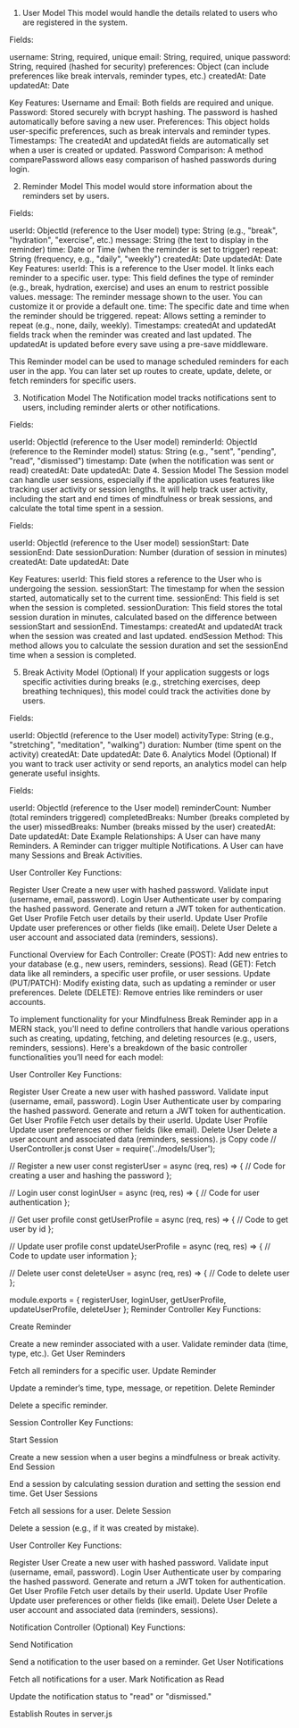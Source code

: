 1. User Model
This model would handle the details related to users who are registered in the system.

Fields:

username: String, required, unique
email: String, required, unique
password: String, required (hashed for security)
preferences: Object (can include preferences like break intervals, reminder types, etc.)
createdAt: Date
updatedAt: Date

Key Features:
Username and Email: Both fields are required and unique.
Password: Stored securely with bcrypt hashing. The password is hashed automatically before saving a new user.
Preferences: This object holds user-specific preferences, such as break intervals and reminder types.
Timestamps: The createdAt and updatedAt fields are automatically set when a user is created or updated.
Password Comparison: A method comparePassword allows easy comparison of hashed passwords during login.


2. Reminder Model
This model would store information about the reminders set by users.

Fields:

userId: ObjectId (reference to the User model)
type: String (e.g., "break", "hydration", "exercise", etc.)
message: String (the text to display in the reminder)
time: Date or Time (when the reminder is set to trigger)
repeat: String (frequency, e.g., "daily", "weekly")
createdAt: Date
updatedAt: Date
Key Features:
userId: This is a reference to the User model. It links each reminder to a specific user.
type: This field defines the type of reminder (e.g., break, hydration, exercise) and uses an enum to restrict possible values.
message: The reminder message shown to the user. You can customize it or provide a default one.
time: The specific date and time when the reminder should be triggered.
repeat: Allows setting a reminder to repeat (e.g., none, daily, weekly).
Timestamps: createdAt and updatedAt fields track when the reminder was created and last updated. The updatedAt is updated before every save using a pre-save middleware.

This Reminder model can be used to manage scheduled reminders for each user in the app. You can later set up routes to create, update, delete, or fetch reminders for specific users.

3. Notification Model
The Notification model tracks notifications sent to users, including reminder alerts or other notifications.

Fields:

userId: ObjectId (reference to the User model)
reminderId: ObjectId (reference to the Reminder model)
status: String (e.g., "sent", "pending", "read", "dismissed")
timestamp: Date (when the notification was sent or read)
createdAt: Date
updatedAt: Date
4. Session Model
The Session model can handle user sessions, especially if the application uses features like tracking user activity or session lengths.
It  will help track user activity, including the start and end times of mindfulness or break sessions, and calculate the total time spent in a session.

Fields:

userId: ObjectId (reference to the User model)
sessionStart: Date
sessionEnd: Date
sessionDuration: Number (duration of session in minutes)
createdAt: Date
updatedAt: Date

Key Features:
userId: This field stores a reference to the User who is undergoing the session.
sessionStart: The timestamp for when the session started, automatically set to the current time.
sessionEnd: This field is set when the session is completed.
sessionDuration: This field stores the total session duration in minutes, calculated based on the difference between sessionStart and sessionEnd.
Timestamps: createdAt and updatedAt track when the session was created and last updated.
endSession Method: This method allows you to calculate the session duration and set the sessionEnd time when a session is completed.

5. Break Activity Model (Optional)
If your application suggests or logs specific activities during breaks (e.g., stretching exercises, deep breathing techniques), this model could track the activities done by users.

Fields:

userId: ObjectId (reference to the User model)
activityType: String (e.g., "stretching", "meditation", "walking")
duration: Number (time spent on the activity)
createdAt: Date
updatedAt: Date
6. Analytics Model (Optional)
If you want to track user activity or send reports, an analytics model can help generate useful insights.

Fields:

userId: ObjectId (reference to the User model)
reminderCount: Number (total reminders triggered)
completedBreaks: Number (breaks completed by the user)
missedBreaks: Number (breaks missed by the user)
createdAt: Date
updatedAt: Date
Example Relationships:
A User can have many Reminders.
A Reminder can trigger multiple Notifications.
A User can have many Sessions and Break Activities.

User Controller
Key Functions:

Register User
Create a new user with hashed password.
Validate input (username, email, password).
Login User
Authenticate user by comparing the hashed password.
Generate and return a JWT token for authentication.
Get User Profile
Fetch user details by their userId.
Update User Profile
Update user preferences or other fields (like email).
Delete User
Delete a user account and associated data (reminders, sessions).

Functional Overview for Each Controller:
Create (POST): Add new entries to your database (e.g., new users, reminders, sessions).
Read (GET): Fetch data like all reminders, a specific user profile, or user sessions.
Update (PUT/PATCH): Modify existing data, such as updating a reminder or user preferences.
Delete (DELETE): Remove entries like reminders or user accounts.



To implement functionality for your Mindfulness Break Reminder app in a MERN stack, you'll need to define controllers that handle various operations such as creating, updating, fetching, and deleting resources (e.g., users, reminders, sessions). Here's a breakdown of the basic controller functionalities you’ll need for each model:

User Controller
Key Functions:

Register User
Create a new user with hashed password.
Validate input (username, email, password).
Login User
Authenticate user by comparing the hashed password.
Generate and return a JWT token for authentication.
Get User Profile
Fetch user details by their userId.
Update User Profile
Update user preferences or other fields (like email).
Delete User
Delete a user account and associated data (reminders, sessions).
js
Copy code
// UserController.js
const User = require('../models/User');

// Register a new user
const registerUser = async (req, res) => {
  // Code for creating a user and hashing the password
};

// Login user
const loginUser = async (req, res) => {
  // Code for user authentication
};

// Get user profile
const getUserProfile = async (req, res) => {
  // Code to get user by id
};

// Update user profile
const updateUserProfile = async (req, res) => {
  // Code to update user information
};

// Delete user
const deleteUser = async (req, res) => {
  // Code to delete user
};

module.exports = { registerUser, loginUser, getUserProfile, updateUserProfile, deleteUser };
Reminder Controller
Key Functions:

Create Reminder

Create a new reminder associated with a user.
Validate reminder data (time, type, etc.).
Get User Reminders

Fetch all reminders for a specific user.
Update Reminder

Update a reminder’s time, type, message, or repetition.
Delete Reminder

Delete a specific reminder.



Session Controller
Key Functions:

Start Session

Create a new session when a user begins a mindfulness or break activity.
End Session

End a session by calculating session duration and setting the session end time.
Get User Sessions

Fetch all sessions for a user.
Delete Session

Delete a session (e.g., if it was created by mistake).


User Controller
Key Functions:

Register User
Create a new user with hashed password.
Validate input (username, email, password).
Login User
Authenticate user by comparing the hashed password.
Generate and return a JWT token for authentication.
Get User Profile
Fetch user details by their userId.
Update User Profile
Update user preferences or other fields (like email).
Delete User
Delete a user account and associated data (reminders, sessions).




Notification Controller (Optional)
Key Functions:

Send Notification

Send a notification to the user based on a reminder.
Get User Notifications

Fetch all notifications for a user.
Mark Notification as Read

Update the notification status to "read" or "dismissed."

Establish Routes in server.js